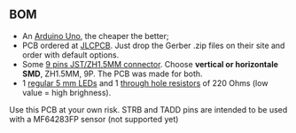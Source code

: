 ## BOM

- An [Arduino Uno](https://fr.aliexpress.com/item/1005006088733150.html), the cheaper the better;
- PCB ordered at [JLCPCB](https://jlcpcb.com/). Just drop the Gerber .zip files on their site and order with default options. 
- Some [9 pins JST/ZH1.5MM connector](https://fr.aliexpress.com/item/1005006028155508.html). Choose **vertical or horizontale SMD**, ZH1.5MM, 9P. The PCB was made for both.
- 1 [regular 5 mm LEDs](https://fr.aliexpress.com/item/32848810276.html) and 1 [through hole resistors](https://fr.aliexpress.com/item/32866216363.html) of 220 Ohms (low value = high brighness).

Use this PCB at your own risk. STRB and TADD pins are intended to be used with a MF64283FP sensor (not supported yet)
